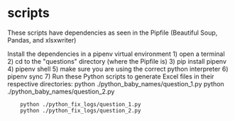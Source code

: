 # scripts

These scripts have dependencies as seen in the Pipfile (Beautiful Soup, Pandas, and xlsxwriter)


Install the dependencies in a pipenv virtual environment
    1) open a terminal
    2) cd to the "questions" directory (where the Pipfile is)
    3) pip install pipenv
    4) pipenv shell
    5) make sure you are using the correct python interpreter
    6) pipenv sync
    7) Run these Python scripts to generate Excel files in their respective directories:
        python ./python_baby_names/question_1.py
        python ./python_baby_names/question_2.py

        python ./python_fix_logs/question_1.py
        python ./python_fix_logs/question_2.py
